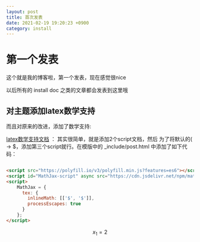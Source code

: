 ```yaml
---
layout: post
title: 首次发表
date: 2021-02-19 19:20:23 +0900
category: install
---
```


# 第一个发表

这个就是我的博客啦，第一个发表，现在感觉很nice

以后所有的 install doc 之类的文章都会发表到这里哦

## 对主题添加latex数学支持

而且对原来的改进，添加了数学支持:

[latex数学支持文档](https://www.jianshu.com/p/aa359b3aef0c) ： 其实很简单，就是添加2个script文档，然后 为了将默认的( -> $，添加第三个script就行。在模版中的 \_include/post.html 中添加了如下代码：

```html

<script src="https://polyfill.io/v3/polyfill.min.js?features=es6"></script>
<script id="MathJax-script" async src="https://cdn.jsdelivr.net/npm/mathjax@3/es5/tex-mml-chtml.js"></script>
<script>
    MathJax = {
      tex: {
        inlineMath: [['$', '$']],
        processEscapes: true
      }
    };
</script>

```

$$x_1 = 2$$
